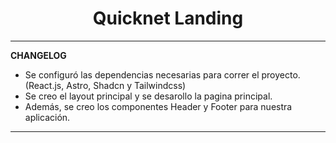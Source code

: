 <h1 align="center">Quicknet Landing</h1>

---
**CHANGELOG**

* Se configuró las dependencias necesarias para correr el proyecto. (React.js, Astro, Shadcn y Tailwindcss)
* Se creo el layout principal y se desarollo la pagina principal.
* Además, se creo los componentes Header y Footer para nuestra aplicación.
---